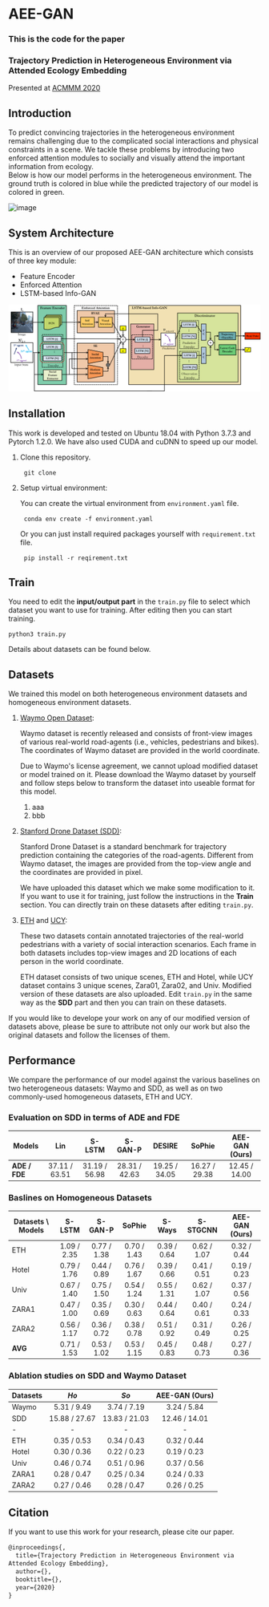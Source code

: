 # AEE-GAN
### This is the code for the paper<br />
### Trajectory Prediction in Heterogeneous Environment via Attended Ecology Embedding<br />
Presented at [ACMMM 2020](https://2020.acmmm.org/)

## Introduction
To predict convincing trajectories in the heterogeneous environment remains challenging due to the complicated social interactions and physical constraints in a scene. We tackle these problems by introducing two enforced attention modules to socially and visually attend the important information from ecology.<br />
Below is how our model performs in the heterogeneous environment. The ground truth is colored in blue while the predicted trajectory of our model is colored in green.

![image](https://github.com/Ego2Eco/AEE-GAN/blob/master/figs/15.gif)

## System Architecture
This is an overview of our proposed AEE-GAN architecture which consists of three key module: 
- Feature Encoder 
- Enforced Attention 
- LSTM-based Info-GAN <br />

![image](https://github.com/Ego2Eco/AEE-GAN/blob/master/figs/AEE-GAN.png)

## Installation
This work is developed and tested on Ubuntu 18.04 with Python 3.7.3 and Pytorch 1.2.0. We have also used CUDA and cuDNN to speed up our model.

1. Clone this repository. 

        git clone 
2. Setup virtual environment:
   
    You can create the virtual environment from `environment.yaml` file. 

        conda env create -f environment.yaml

    Or you can just install required packages yourself with `requirement.txt` file. 

        pip install -r reqirement.txt
## Train
You need to edit the **input/output part** in the `train.py` file to select which dataset you want to use for training. After editing then you can start training.

    python3 train.py
Details about datasets can be found below. 
## Datasets
We trained this model on both heterogeneous environment datasets and homogeneous environment datasets. 
1. [Waymo Open Dataset](https://waymo.com/open/): 

    Waymo dataset is recently released and consists of front-view images of various real-world road-agents (i.e., vehicles, pedestrians and bikes).
    The coordinates of Waymo dataset are provided in the world coordinate.

    Due to Waymo's license agreement, we cannot upload modified dataset or model trained on it. Please download the Waymo dataset by yourself and follow steps below to transform the dataset into useable format for this model.

    1. aaa
    2. bbb

2. [Stanford Drone Dataset (SDD)](https://cvgl.stanford.edu/projects/uav_data/):
   
    Stanford Drone Dataset is a standard benchmark for trajectory prediction containing the categories of the road-agents. Different from Waymo dataset, the images are provided from the top-view angle and the coordinates are provided in pixel.

    We have uploaded this dataset which we make some modification to it. If you want to use it for training, just follow the instructions in the **Train** section. You can directly train on these datasets after editing `train.py`.
   
3. [ETH]() and [UCY](https://graphics.cs.ucy.ac.cy/research/downloads/crowd-data):
   
   These two datasets contain annotated trajectories of the real-world pedestrians with a variety of social interaction scenarios. Each frame in both datasets includes top-view images and 2D locations of each person in the world coordinate.

   ETH dataset consists of two unique scenes, ETH and Hotel, while UCY dataset contains 3 unique scenes, Zara01, Zara02, and Univ. Modified version of these datasets are also uploaded. Edit `train.py` in the same way as the **SDD** part and then you can train on these datasets.

If you would like to develope your work on any of our modified version of datasets above, please be sure to attribute not only our work but also the original datasets and follow the licenses of them.

## Performance
We compare the performance of our model against the various baselines on two heterogeneous datasets: Waymo and SDD, as well as on two commonly-used homogeneous datasets, ETH and UCY.

### Evaluation on SDD in terms of ADE and FDE
 Models | Lin | S-LSTM | S-GAN-P | DESIRE | SoPhie | AEE-GAN (Ours) | 
 -|:-:|:-:|:-:|:-:|:-:|:-:|
 **ADE / FDE**|37.11 / 63.51|31.19 / 56.98|28.31 / 42.63|19.25 / 34.05|16.27 / 29.38|12.45 / 14.00

### Baslines on Homogeneous Datasets
Datasets \ Models |S-LSTM|S-GAN-P|SoPhie|S-Ways|S-STGCNN|AEE-GAN (Ours)|
-|:-:|:-:|:-:|:-:|:-:|:-:|
ETH|1.09 / 2.35|0.77 / 1.38|0.70 / 1.43|0.39 / 0.64|0.62 / 1.07|0.32 / 0.44|
Hotel|0.79 / 1.76|0.44 / 0.89|0.76 / 1.67|0.39 / 0.66|0.41 / 0.51|0.19 / 0.23|
Univ|0.67 / 1.40|0.75 / 1.50|0.54 / 1.24|0.55 / 1.31|0.62 / 1.07|0.37 / 0.56|
ZARA1|0.47 / 1.00|0.35 / 0.69|0.30 / 0.63|0.44 / 0.64|0.40 / 0.61|0.24 / 0.33|
ZARA2|0.56 / 1.17|0.36 / 0.72|0.38 / 0.78|0.51 / 0.92|0.31 / 0.49|0.26 / 0.25|
**AVG**|0.71 / 1.53|0.53 / 1.02|0.53 / 1.15|0.45 / 0.83|0.48 / 0.73|0.27 / 0.36|

### Ablation studies on SDD and Waymo Dataset
Datasets|_Ho_|_So_|AEE-GAN (Ours)|
-|:-:|:-:|:-:|
Waymo|5.31 / 9.49|3.74 / 7.19|3.24 / 5.84|
SDD|15.88 / 27.67|13.83 / 21.03|12.46 / 14.01|
-|-|-|-|
ETH|0.35 / 0.53|0.34 / 0.43|0.32 / 0.44|
Hotel|0.30 / 0.36|0.22 / 0.23|0.19 / 0.23|
Univ|0.46 / 0.74|0.51 / 0.96|0.37 / 0.56|
ZARA1|0.28 / 0.47|0.25 / 0.34|0.24 / 0.33|
ZARA2|0.27 / 0.46|0.28 / 0.47|0.26 / 0.25|

## Citation
If you want to use this work for your research, please cite our paper.

```
@inproceedings{,
  title={Trajectory Prediction in Heterogeneous Environment via Attended Ecology Embedding},
  author={},
  booktitle={},
  year={2020}
}
```
